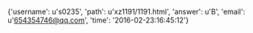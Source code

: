 {'username': u's0235', 'path': u'xz1191/1191.html', 'answer': u'B', 'email': u'654354746@qq.com', 'time': '2016-02-23:16:45:12'}
